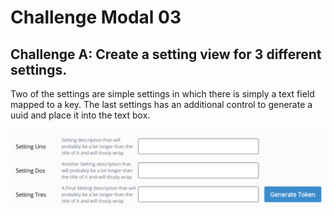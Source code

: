 # Challenge Modal 03

## Challenge A: Create a setting view for 3 different settings.

Two of the settings are simple settings in which there is simply a text field mapped to a key. The last settings has an additional control to generate a uuid and place it into the text box.

![Image for Challenge Modal 03, Challenge A](../../images/03-A.png)
